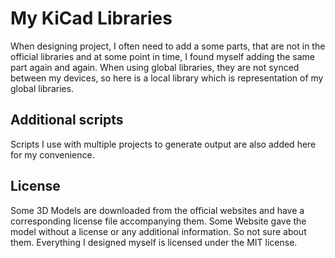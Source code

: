 # My KiCad Libraries

When designing project, I often need to add a some parts, that are not in the
official libraries and at some point in time, I found myself adding the same
part again and again. When using global libraries, they are not synced between
my devices, so here is a local library which is representation of my global
libraries.

## Additional scripts

Scripts I use with multiple projects to generate output are also added here for
my convenience.

## License

Some 3D Models are downloaded from the official websites and have a
corresponding license file accompanying them. Some Website gave the model
without a license or any additional information. So not sure about them.
Everything I designed myself is licensed under the MIT license.
